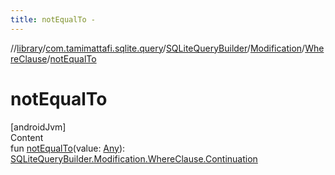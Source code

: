 ```yaml
---
title: notEqualTo -
---
```

//[library](../../../../index.md)/[com.tamimattafi.sqlite.query](../../../index.md)/[SQLiteQueryBuilder](../../index.md)/[Modification](../index.md)/[WhereClause](index.md)/[notEqualTo](not-equal-to.md)



# notEqualTo  
[androidJvm]  
Content  
fun [notEqualTo](not-equal-to.md)(value: [Any](https://kotlinlang.org/api/latest/jvm/stdlib/kotlin/-any/index.html)): [SQLiteQueryBuilder.Modification.WhereClause.Continuation](-continuation/index.md)  



